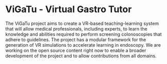 # ViGaTu - Virtual Gastro Tutor
The ViGaTu project aims to create a VR-based teaching-learning system that will allow medical professionals, including experts, to learn the knowledge and abilities required to perform screening colonoscopies that adhere to guidelines.
The project has a modular framework for the generation of VR simulations to accelerate learning in endoscopy.
We are working on the open source content right now to enable a broader development of the project and to allow contributions from all domains.
